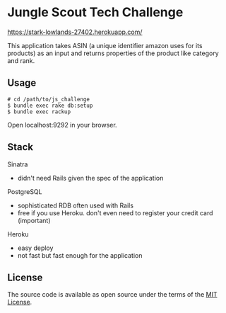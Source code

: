 # Jungle Scout Tech Challenge
https://stark-lowlands-27402.herokuapp.com/

This application takes ASIN (a unique identifier amazon uses for its products) as an input and returns properties of the product like category and rank.

## Usage

```
# cd /path/to/js_challenge
$ bundle exec rake db:setup
$ bundle exec rackup
```

Open localhost:9292 in your browser.

## Stack
Sinatra
- didn't need Rails given the spec of the application

PostgreSQL
- sophisticated RDB often used with Rails
- free if you use Heroku. don't even need to register your credit card (important)

Heroku
- easy deploy
- not fast but fast enough for the application

## License

The source code is available as open source under the terms of the [MIT License](https://opensource.org/licenses/MIT).
